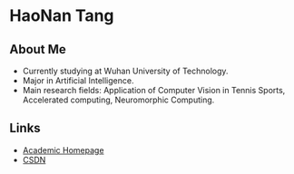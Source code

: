 # HaoNan Tang

## About Me

- Currently studying at Wuhan University of Technology.  
- Major in Artificial Intelligence.  
- Main research fields: Application of Computer Vision in Tennis Sports, Accelerated computing, Neuromorphic Computing.

## Links
- [Academic Homepage](https://codelancera-offical.github.io/)
- [CSDN](https://blog.csdn.net/Lancer___A?spm=1010.2135.3001.5343)



